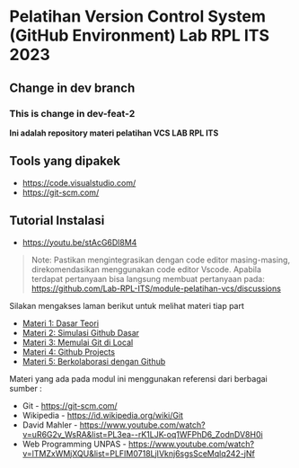 # Pelatihan Version Control System (GitHub Environment) Lab RPL ITS 2023

## Change in dev branch

### This is change in dev-feat-2

**Ini adalah repository materi pelatihan VCS LAB RPL ITS**

## Tools yang dipakek

- https://code.visualstudio.com/
- https://git-scm.com/

## Tutorial Instalasi

- https://youtu.be/stAcG6Dl8M4

> Note: Pastikan mengintegrasikan dengan code editor masing-masing, direkomendasikan menggunakan code editor Vscode.
> Apabila terdapat pertanyaan bisa langsung membuat pertanyaan pada: https://github.com/Lab-RPL-ITS/module-pelatihan-vcs/discussions

Silakan mengakses laman berikut untuk melihat materi tiap part

- [Materi 1: Dasar Teori](https://github.com/Lab-RPL-ITS/module-pelatihan-vcs/blob/main/Materi_1-Dasar_Teori.md)
- [Materi 2: Simulasi Github Dasar](https://github.com/Lab-RPL-ITS/module-pelatihan-vcs/blob/main/Materi_2-Simulasi_GitHub_Dasar.md)
- [Materi 3: Memulai Git di Local](https://github.com/Lab-RPL-ITS/module-pelatihan-vcs/blob/main/Materi_3-Memulai_Git_di_Local.md)
- [Materi 4: Github Projects](https://github.com/Lab-RPL-ITS/module-pelatihan-vcs/blob/main/Materi_4-Github_Projects.md)
- [Materi 5: Berkolaborasi dengan Github](https://github.com/Lab-RPL-ITS/module-pelatihan-vcs/blob/main/Materi_5-Berkolaboras_dengan_GIT.md)

Materi yang ada pada modul ini menggunakan referensi dari berbagai sumber :

- Git - https://git-scm.com/
- Wikipedia - https://id.wikipedia.org/wiki/Git
- David Mahler - https://www.youtube.com/watch?v=uR6G2v_WsRA&list=PL3ea--rK1LJK-oq1WFPhD6_ZodnDV8H0i
- Web Programming UNPAS - https://www.youtube.com/watch?v=lTMZxWMjXQU&list=PLFIM0718LjIVknj6sgsSceMqlq242-jNf
